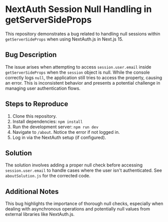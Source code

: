 # NextAuth Session Null Handling in getServerSideProps

This repository demonstrates a bug related to handling null sessions within `getServerSideProps` when using NextAuth.js in Next.js 15.

## Bug Description

The issue arises when attempting to access `session.user.email` inside `getServerSideProps` when the `session` object is null.  While the console correctly logs `null`, the application still tries to access the property, causing an error. This is inconsistent behavior and presents a potential challenge in managing user authentication flows.

## Steps to Reproduce

1. Clone this repository.
2. Install dependencies: `npm install`
3. Run the development server: `npm run dev`
4. Navigate to `/about`.  Notice the error if not logged in.
5. Log in via the NextAuth setup (if configured).

## Solution

The solution involves adding a proper null check before accessing `session.user.email` to handle cases where the user isn't authenticated.  See `aboutSolution.js` for the corrected code.

## Additional Notes

This bug highlights the importance of thorough null checks, especially when dealing with asynchronous operations and potentially null values from external libraries like NextAuth.js.